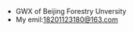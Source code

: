 - GWX of Beijing Forestry Unversity
- My emil:18201123180@163.com

<!---
g18201123180/g18201123180 is a ✨ special ✨ repository because its `README.md` (this file) appears on your GitHub profile.
You can click the Preview link to take a look at your changes.
--->
